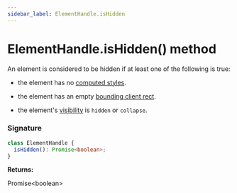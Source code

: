 ```yaml
---
sidebar_label: ElementHandle.isHidden
---
```


# ElementHandle.isHidden() method

An element is considered to be hidden if at least one of the following is true:

- the element has no [computed styles](https://developer.mozilla.org/en-US/docs/Web/API/Window/getComputedStyle).

- the element has an empty [bounding client rect](https://developer.mozilla.org/en-US/docs/Web/API/Element/getBoundingClientRect).

- the element's [visibility](https://developer.mozilla.org/en-US/docs/Web/CSS/visibility) is `hidden` or `collapse`.

### Signature

```typescript
class ElementHandle {
  isHidden(): Promise<boolean>;
}
```

**Returns:**

Promise&lt;boolean&gt;
